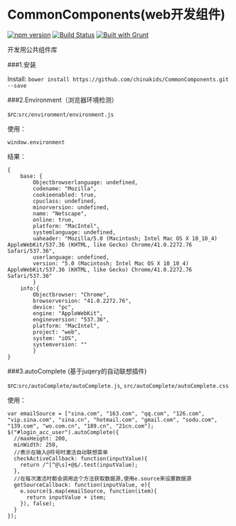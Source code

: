 # CommonComponents(web开发组件)


[![npm version](https://badge.fury.io/js/engine.io.svg)](http://badge.fury.io/js/engine.io)
[![Build Status](https://travis-ci.org/chinakids/CommonComponents.svg?branch=master)](https://travis-ci.org/chinakids/CommonComponents)
[![Built with Grunt](https://cdn.gruntjs.com/builtwith.png)](http://gruntjs.com/)

开发用公共组件库

###1.安装

Install: `bower install https://github.com/chinakids/CommonComponents.git --save`


###2.Environment（浏览器环境检测）

src:`src/environment/environment.js`



使用：

	window.environment

结果：

	{
		base: {
			Objectbrowserlanguage: undefined,
			codename: "Mozilla",
			cookieenabled: true,
			cpuclass: undefined,
			minorversion: undefined,
			name: "Netscape",
			online: true,
			platform: "MacIntel",
			systemlanguage: undefined,
			uaheader: "Mozilla/5.0 (Macintosh; Intel Mac OS X 10_10_4) AppleWebKit/537.36 (KHTML, like Gecko) Chrome/41.0.2272.76 Safari/537.36",
			userlanguage: undefined,
			version: "5.0 (Macintosh; Intel Mac OS X 10_10_4) AppleWebKit/537.36 (KHTML, like Gecko) Chrome/41.0.2272.76 Safari/537.36"
			}
		info:{
			Objectbrowser: "Chrome",
			browserversion: "41.0.2272.76",
			device: "pc",
			engine: "AppleWebKit",
			engineversion: "537.36",
			platform: "MacIntel",
			project: "web",
			system: "iOS",
			systemversion: ""
			}
	}


###3.autoComplete (基于juqery的自动联想插件)

src:`src/autoComplete/autoComplete.js`, `src/autoComplete/autoComplete.css`

使用：
	
	var emailSource = ["sina.com", "163.com", "qq.com", "126.com", "vip.sina.com", "sina.cn", "hotmail.com", "gmail.com", "sodu.com", "139.com", "wo.com.cn", "189.cn", "21cn.com"];
	$("#login_acc_user").autoComplete({
      //maxHeight: 200,
      minWidth: 250,
	  //表示在输入@符号时激活自动联想菜单
	  checkActiveCallback: function(inputValue){
	    return /^[^@\s]+@$/.test(inputValue);
	  },
	  //在每次激活时都会调用这个方法获取数据源,使用e.source来设置数据源
	  getSourceCallback: function(inputValue, e){
	    e.source($.map(emailSource, function(item){
	      return inputValue + item;
	    }), false);
	  }
	});

	
